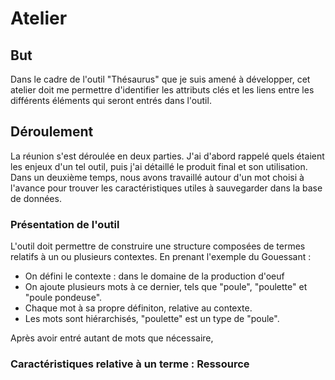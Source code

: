 # Atelier

## But

Dans le cadre de l'outil "Thésaurus" que je suis amené à développer, cet atelier doit me permettre d'identifier les attributs clés et les liens entre les différents éléments qui seront entrés dans l'outil.

## Déroulement

La réunion s'est déroulée en deux parties.
J'ai d'abord rappelé quels étaient les enjeux d'un tel outil, puis j'ai détaillé le produit final et son utilisation.
Dans un deuxième temps, nous avons travaillé autour d'un mot choisi à l'avance pour trouver les caractéristiques utiles à sauvegarder dans la base de données.

### Présentation de l'outil

L'outil doit permettre de construire une structure composées de termes relatifs à un ou plusieurs contextes.
En prenant l'exemple du Gouessant :

  - On défini le contexte : dans le domaine de la production d'oeuf
  - On ajoute plusieurs mots à ce dernier, tels que "poule", "poulette" et "poule pondeuse".
  - Chaque mot à sa propre définiton, relative au contexte.
  - Les mots sont hiérarchisés, "poulette" est un type de "poule".
  
Après avoir entré autant de mots que nécessaire, 
  
 

### Caractéristiques relative à un terme : Ressource

